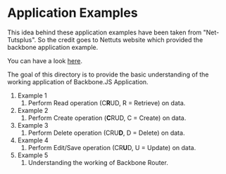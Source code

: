 Application Examples
====================

This idea behind these application examples have been taken from "Net-Tutsplus". So the credit goes to Nettuts website 
which provided the backbone application example.

You can have a look <a href="http://net.tutsplus.com/tutorials/javascript-ajax/build-a-contacts-manager-using-backbone-js-part-1/" target="_blank">here</a>.

The goal of this directory is to provide the basic understanding of the working application of Backbone.JS Application.

<ol>
  <li>Example 1
    <ol>
      <li>Perform Read operation (C<strong>R</strong>UD, R = Retrieve) on data.</li>
    </ol>
  </li>
  <li>Example 2
    <ol>
      <li>Perform Create operation (<strong>C</strong>RUD, C = Create) on data.</li>
    </ol>
  </li>
  <li>Example 3
    <ol>
      <li>Perform Delete operation (CRU<strong>D</strong>, D = Delete) on data.</li>
    </ol>
  </li>
  <li>Example 4
    <ol>
      <li>Perform Edit/Save operation (CR<strong>U</strong>D, U = Update) on data.</li>
    </ol>
  </li>
  <li>Example 5
    <ol>
      <li>Understanding the working of Backbone Router.</li>
    </ol>
  </li>
</ol>

